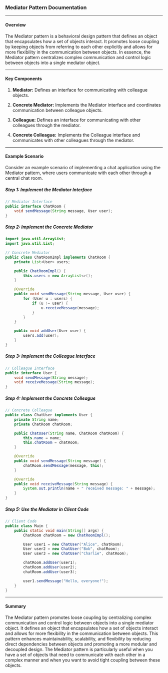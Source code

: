 ### Mediator Pattern Documentation

---

#### Overview

The Mediator pattern is a behavioral design pattern that defines an object that encapsulates how a set of objects interact. It promotes loose coupling by keeping objects from referring to each other explicitly and allows for more flexibility in the communication between objects. In essence, the Mediator pattern centralizes complex communication and control logic between objects into a single mediator object.

---

#### Key Components

1. **Mediator:** Defines an interface for communicating with colleague objects.

2. **Concrete Mediator:** Implements the Mediator interface and coordinates communication between colleague objects.

3. **Colleague:** Defines an interface for communicating with other colleagues through the mediator.

4. **Concrete Colleague:** Implements the Colleague interface and communicates with other colleagues through the mediator.

---

#### Example Scenario

Consider an example scenario of implementing a chat application using the Mediator pattern, where users communicate with each other through a central chat room.

##### Step 1: Implement the Mediator Interface

```java
// Mediator Interface
public interface ChatRoom {
    void sendMessage(String message, User user);
}
```

##### Step 2: Implement the Concrete Mediator

```java
import java.util.ArrayList;
import java.util.List;

// Concrete Mediator
public class ChatRoomImpl implements ChatRoom {
    private List<User> users;

    public ChatRoomImpl() {
        this.users = new ArrayList<>();
    }

    @Override
    public void sendMessage(String message, User user) {
        for (User u : users) {
            if (u != user) {
                u.receiveMessage(message);
            }
        }
    }

    public void addUser(User user) {
        users.add(user);
    }
}
```

##### Step 3: Implement the Colleague Interface

```java
// Colleague Interface
public interface User {
    void sendMessage(String message);
    void receiveMessage(String message);
}
```

##### Step 4: Implement the Concrete Colleague

```java
// Concrete Colleague
public class ChatUser implements User {
    private String name;
    private ChatRoom chatRoom;

    public ChatUser(String name, ChatRoom chatRoom) {
        this.name = name;
        this.chatRoom = chatRoom;
    }

    @Override
    public void sendMessage(String message) {
        chatRoom.sendMessage(message, this);
    }

    @Override
    public void receiveMessage(String message) {
        System.out.println(name + " received message: " + message);
    }
}
```

##### Step 5: Use the Mediator in Client Code

```java
// Client Code
public class Main {
    public static void main(String[] args) {
        ChatRoom chatRoom = new ChatRoomImpl();

        User user1 = new ChatUser("Alice", chatRoom);
        User user2 = new ChatUser("Bob", chatRoom);
        User user3 = new ChatUser("Charlie", chatRoom);

        chatRoom.addUser(user1);
        chatRoom.addUser(user2);
        chatRoom.addUser(user3);

        user1.sendMessage("Hello, everyone!");
    }
}
```

---

#### Summary

The Mediator pattern promotes loose coupling by centralizing complex communication and control logic between objects into a single mediator object. It defines an object that encapsulates how a set of objects interact and allows for more flexibility in the communication between objects. This pattern enhances maintainability, scalability, and flexibility by reducing direct dependencies between objects and promoting a more modular and decoupled design. The Mediator pattern is particularly useful when you have a set of objects that need to communicate with each other in a complex manner and when you want to avoid tight coupling between these objects.
